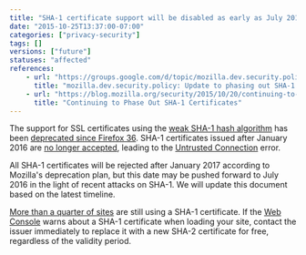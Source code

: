```yaml
---
title: "SHA-1 certificate support will be disabled as early as July 2016"
date: "2015-10-25T13:37:00-07:00"
categories: ["privacy-security"]
tags: []
versions: ["future"]
statuses: "affected"
references:
    - url: "https://groups.google.com/d/topic/mozilla.dev.security.policy/wXvLQ26JyOA/discussion"
      title: "mozilla.dev.security.policy: Update to phasing out SHA-1 Certs"
    - url: "https://blog.mozilla.org/security/2015/10/20/continuing-to-phase-out-sha-1-certificates/"
      title: "Continuing to Phase Out SHA-1 Certificates"
---
```

The support for SSL certificates using the [weak SHA-1 hash algorithm](https://developer.mozilla.org/docs/Web/Security/Weak_Signature_Algorithm) has been [deprecated since Firefox 36](https://www.fxsitecompat.com/en-CA/docs/2014/sha-1-support-has-been-deprecated/). SHA-1 certificates issued after <time datetime="2016-01">January 2016</time> are [no longer accepted](https://www.fxsitecompat.com/en-CA/docs/2015/sha-1-based-certificates-with-validity-period-from-2016-will-not-be-validated/), leading to the [Untrusted Connection](https://support.mozilla.org/en-US/kb/connection-untrusted-error-message) error.

All SHA-1 certificates will be rejected after <time datetime="2017-01">January 2017</time> according to Mozilla's deprecation plan, but this date may be pushed forward to <time datetime="2016-07">July 2016</time> in the light of recent attacks on SHA-1. We will update this document based on the latest timeline.

[More than a quarter of sites](http://news.netcraft.com/archives/2015/10/19/one-million-ssl-certificates-still-using-insecure-sha-1-algorithm.html) are still using a SHA-1 certificate. If the [Web Console](https://developer.mozilla.org/en-US/docs/Tools/Web_Console) warns about a SHA-1 certificate when loading your site, contact the issuer immediately to replace it with a new SHA-2 certificate for free, regardless of the validity period.
